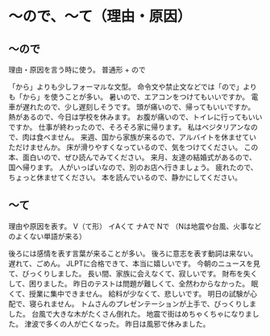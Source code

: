 # 〜ので、〜て（理由・原因）


## 〜ので
理由・原因を言う時に使う。
普通形 + ので

「から」よりも少しフォーマルな文型。 命令文や禁止文などでは「ので」よりも「から」を使うことが多い。
暑いので、エアコンをつけてもいいですか。
電車が遅れたので、少し遅刻しそうです。
頭が痛いので、帰ってもいいですか。
熱があるので、今日は学校を休みます。
お腹が痛いので、トイレに行ってもいいですか。
仕事が終わったので、そろそろ家に帰ります。
私はベジタリアンなので、肉は食べません。
来週、国から家族が来るので、アルバイトを休ませていただけませんか。
床が滑りやすくなっているので、気をつけてください。
この本、面白いので、ぜひ読んでみてください。
来月、友達の結婚式があるので、国へ帰ります。
人がいっぱいなので、別のお店へ行きましょう。
疲れたので、ちょっと休ませてください。
本を読んでいるので、静かにしてください。

## 〜て
理由や原因を表す。
V（て形） イAくて ナAで Nで （Nは地震や台風、火事などのよくない単語が来る）

後ろには感情を表す言葉が来ることが多い。 後ろに意志を表す動詞は来ない。
遅れて、ごめん。
JLPTに合格できて、本当に嬉しいです。
今朝のニュースを見て、びっくりしました。
長い間、家族に会えなくて、寂しいです。
財布を失くして、困りました。
昨日のテストは問題が難しくて、全然わからなかった。
眠くて、授業に集中できません。
給料が少なくて、悲しいです。
明日の試験が心配で、寝られません。
トムさんのプレゼンテーションが上手で、びっくりしました。
台風で大きな木がたくさん倒れた。
地震で街はめちゃくちゃになりました。
津波で多くの人が亡くなった。
昨日は風邪で休みました。
